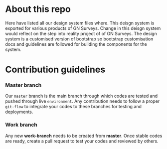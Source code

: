 # About this repo

Here have listed all our design system files where. This deisgn system is exported for various products of GN Surveys. Change in this deisgn system would reflect on the step into reality project of of GN Surveys. The design system
is a customised version of bootstrap so bootstrap customisation docs and guidelines are followed for building the
components for the system.

# Contribution guidelines

### Master branch

Our `master` branch is the main branch through which codes are tested and pushed through live `environment`. Any contribution needs to follow a proper `git-flow` to integrate your codes to these branches for testing and deployments.

### Work branch

Any new **work-branch** needs to be created from **master**. Once stable codes are ready, create a pull request to test your codes and reviewed by others. 
